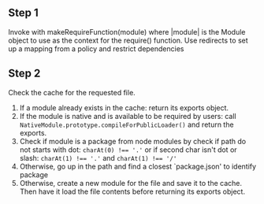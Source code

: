 ## Step 1
Invoke with makeRequireFunction(module) where |module| is the Module object
to use as the context for the require() function.
Use redirects to set up a mapping from a policy and restrict dependencies

## Step 2
Check the cache for the requested file.
 1. If a module already exists in the cache: return its exports object.
 2. If the module is native and is available to be required by users: 
   call `NativeModule.prototype.compileForPublicLoader()` and return the exports.
 3. Check if module is a package from node modules by 
   check if path do not starts with dot: `charAt(0) !== '.'` 
   or if second char isn't dot or slash: `charAt(1) !== '.'` and `charAt(1) !== '/'`
 4. Otherwise, go up in the path and find a closest `package.json' to identify package
 5. Otherwise, create a new module for the file and save it to the cache.
   Then have it load  the file contents before returning its exports
   object.

